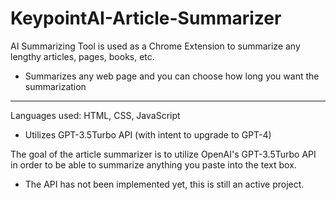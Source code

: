 # KeypointAI-Article-Summarizer
AI Summarizing Tool is used as a Chrome Extension to summarize any lengthy articles, pages, books, etc.
* Summarizes any web page and you can choose how long you want the summarization 
- - - 

Languages used: HTML, CSS, JavaScript
- Utilizes GPT-3.5Turbo API (with intent to upgrade to GPT-4)


The goal of the article summarizer is to utilize OpenAI's GPT-3.5Turbo API in order to be able to summarize anything you paste into the text box.

* The API has not been implemented yet, this is still an active project.
